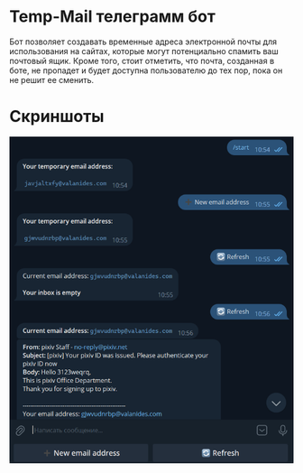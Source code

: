 # Temp-Mail телеграмм бот 
Бот позволяет создавать временные адреса электронной почты для использования на сайтах, которые могут потенциально спамить ваш почтовый ящик. Кроме того, стоит отметить, что почта, созданная в боте, не пропадет и будет доступна пользователю до тех пор, пока он не решит ее сменить. 

# Скриншоты
![Screenshot1](img/Screenshot_1.png)

